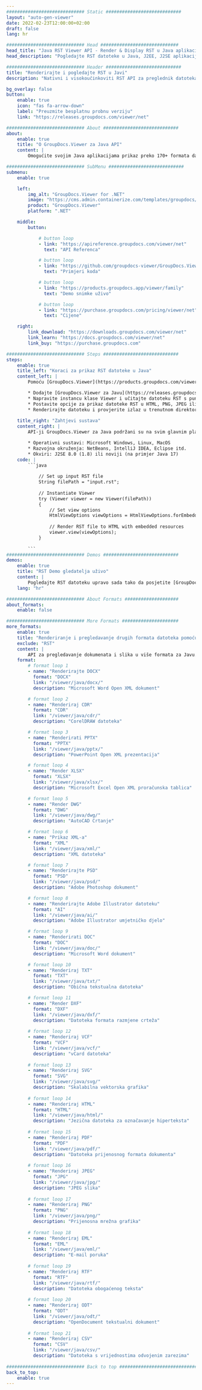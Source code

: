 ```yaml
---
############################# Static ############################
layout: "auto-gen-viewer"
date: 2022-02-23T12:00:00+02:00
draft: false
lang: hr

############################# Head #############################
head_title: "Java RST Viewer API - Render & Display RST u Java aplikacijama"
head_description: "Pogledajte RST datoteke u Java, J2EE, J2SE aplikacijama. Podržava pregledavanje više od 170 formata dokumenata i slikovnih datoteka u HTML, PDF ili slikovnom načinu s naprednim značajkama za upravljanje opcijama pregledavanja dokumenata."

############################# Header ############################
title: "Renderirajte i pogledajte RST u Javi" 
description: "Nativni i visokoučinkoviti RST API za preglednik datoteka za aplikacije temeljene na Javi, J2EE i J2SE, podržavajući širok raspon dodatnih značajki za prilagodbu izgleda formata izlaznog dokumenta." 

bg_overlay: false
button:
    enable: true
    icon: "fas fa-arrow-down"
    label: "Preuzmite besplatnu probnu verziju"
    link: "https://releases.groupdocs.com/viewer/net"

############################# About ############################
about:
    enable: true
    title: "O GroupDocs.Viewer za Java API" 
    content: |
        Omogućite svojim Java aplikacijama prikaz preko 170+ formata datoteka u HTML, PDF ili slikovnim načinima koristeći GroupDocs.Viewer za Java API bez instaliranja dodatnog softvera; kao što su Microsoft Office, Apache Open Office, Adobe Acrobat Reader itd. Programeri mogu lako pregledavati sve popularne slike i vrste dokumenata uključujući Microsoft Office, OpenDocument, HTML, PDF, arhivu, dijagrame, Photoshop, AutoCAD i formate programskih jezika unutar Java aplikacija s brzo i najkvalitetnije renderiranje.

############################# SubMenu ############################
submenu:
    enable: true

    left:
        img_alt: "GroupDocs.Viewer for .NET"
        image: "https://cms.admin.containerize.com/templates/groupdocs/images/product-logos/90x90-noborder/groupdocs-viewer-net.png"
        product: "GroupDocs.Viewer"
        platform: ".NET"

    middle:
        button:

            # button loop
            - link: "https://apireference.groupdocs.com/viewer/net"
              text: "API Referenca"

            # button loop
            - link: "https://github.com/groupdocs-viewer/GroupDocs.Viewer-for-.NET"
              text: "Primjeri koda"

            # button loop
            - link: "https://products.groupdocs.app/viewer/family"
              text: "Demo snimke uživo"

            # button loop
            - link: "https://purchase.groupdocs.com/pricing/viewer/net"
              text: "Cijene"

    right:
        link_download: "https://downloads.groupdocs.com/viewer/net"
        link_learn: "https://docs.groupdocs.com/viewer/net"
        link_buy: "https://purchase.groupdocs.com"

############################# Steps ############################
steps:
    enable: true
    title_left: "Koraci za prikaz RST datoteke u Java" 
    content_left: |
        Pomoću [GroupDocs.Viewer](https://products.groupdocs.com/viewer/java/) možete prikazati RST u HTML, JPEG, PNG ili PDF u nekoliko koraka.

        * Dodajte [GroupDocs.Viewer za Javu](https://releases.groupdocs.com/viewer/java/) kao ovisnost svom projektu. 
        * Napravite instancu klase Viewer i učitajte datoteku RST s punim putem. 
        * Postavite opcije za prikaz datoteke RST u HTML, PNG, JPEG ili PDF formatu. 
        * Renderirajte datoteku i provjerite izlaz u trenutnom direktoriju. 
        
    title_right: "Zahtjevi sustava" 
    content_right: |
        API-ji GroupDocs.Viewer za Java podržani su na svim glavnim platformama i operativnim sustavima. Prije izvršavanja koda u nastavku, provjerite imate li sljedeće preduvjete instalirane na vašem sustavu.

        * Operativni sustavi: Microsoft Windows, Linux, MacOS 
        * Razvojna okruženja: NetBeans, IntelliJ IDEA, Eclipse itd. 
        * Okviri: J2SE 8.0 (1.8) ili noviji (na primjer Java 17) 
    code: |
        ```java
                        
            // Set up input RST file
            String filePath = "input.rst";
        
            // Instantiate Viewer
            try (Viewer viewer = new Viewer(filePath))
            {
            	// Set view options 
            	HtmlViewOptions viewOptions = HtmlViewOptions.forEmbeddedResources();
                    
            	// Render RST file to HTML with embedded resources
            	viewer.view(viewOptions);
            }
             
        ```
############################# Demos ############################
demos:
    enable: true
    title: "RST Demo gledatelja uživo"
    content: |
        Pogledajte RST datoteku upravo sada tako da posjetite [GroupDocs.Viewer Online Apps](https://products.groupdocs.app/viewer/rst) web mjesto.
    lang: "hr"

############################# About Formats ####################
about_formats:
    enable: false

############################# More Formats #####################
more_formats:
    enable: true
    title: "Renderiranje i pregledavanje drugih formata datoteka pomoću Java"
    exclude: "RST"
    content: |
        API za pregledavanje dokumenata i slika u više formata za Javu. U nastavku pogledajte neke od popularnih formata datoteka bez vanjskih preglednika.
    format: 
        # format loop 1
        - name: "Renderirajte DOCX"
          format: "DOCX"
          link: "/viewer/java/docx/"
          description: "Microsoft Word Open XML dokument" 

        # format loop 2
        - name: "Renderiraj CDR" 
          format: "CDR"
          link: "/viewer/java/cdr/"
          description: "CorelDRAW datoteka" 

        # format loop 3
        - name: "Renderirati PPTX"
          format: "PPTX"
          link: "/viewer/java/pptx/"
          description: "PowerPoint Open XML prezentacija" 

        # format loop 4
        - name: "Render XLSX"
          format: "XLSX"
          link: "/viewer/java/xlsx/"
          description: "Microsoft Excel Open XML proračunska tablica" 

        # format loop 5
        - name: "Render DWG"
          format: "DWG"
          link: "/viewer/java/dwg/"
          description: "AutoCAD Crtanje"

        # format loop 6
        - name: "Prikaz XML-a"
          format: "XML"
          link: "/viewer/java/xml/"
          description: "XML datoteka"

        # format loop 7
        - name: "Renderirajte PSD"
          format: "PSD"
          link: "/viewer/java/psd/"
          description: "Adobe Photoshop dokument"

        # format loop 8
        - name: "Renderirajte Adobe Illustrator datoteku"
          format: "AI"
          link: "/viewer/java/ai/"
          description: "Adobe Illustrator umjetničko djelo"

        # format loop 9
        - name: "Renderirati DOC"
          format: "DOC"
          link: "/viewer/java/doc/"
          description: "Microsoft Word dokument" 

        # format loop 10
        - name: "Renderiraj TXT" 
          format: "TXT"
          link: "/viewer/java/txt/"
          description: "Obična tekstualna datoteka" 

        # format loop 11
        - name: "Render DXF" 
          format: "DXF"
          link: "/viewer/java/dxf/"
          description: "Datoteka formata razmjene crteža"  
          
        # format loop 12
        - name: "Renderiraj VCF"
          format: "VCF"
          link: "/viewer/java/vcf/"
          description: "vCard datoteka"  
              
        # format loop 13
        - name: "Renderiraj SVG"
          format: "SVG"
          link: "/viewer/java/svg/"
          description: "Skalabilna vektorska grafika" 
          
        # format loop 14
        - name: "Renderiraj HTML"
          format: "HTML"
          link: "/viewer/java/html/"
          description: "Jezična datoteka za označavanje hiperteksta" 
          
        # format loop 15
        - name: "Renderiraj PDF"
          format: "PDF"
          link: "/viewer/java/pdf/"
          description: "Datoteka prijenosnog formata dokumenta"
          
        # format loop 16
        - name: "Renderiraj JPEG"
          format: "JPG"
          link: "/viewer/java/jpg/"
          description: "JPEG slika"
          
        # format loop 17
        - name: "Renderiraj PNG"
          format: "PNG"
          link: "/viewer/java/png/"
          description: "Prijenosna mrežna grafika" 
          
        # format loop 18
        - name: "Renderiraj EML"
          format: "EML"
          link: "/viewer/java/eml/"
          description: "E-mail poruka" 
          
        # format loop 19
        - name: "Renderiraj RTF"
          format: "RTF"
          link: "/viewer/java/rtf/"
          description: "Datoteka obogaćenog teksta" 
          
        # format loop 20
        - name: "Renderiraj ODT"
          format: "ODT"
          link: "/viewer/java/odt/"
          description: "OpenDocument tekstualni dokument" 
          
        # format loop 21
        - name: "Renderiraj CSV"
          format: "CSV"
          link: "/viewer/java/csv/"
          description: "Datoteka s vrijednostima odvojenim zarezima" 
          
############################# Back to top ###############################
back_to_top:
    enable: true
---
```


